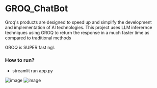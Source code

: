# GROQ_ChatBot
Groq's products are designed to speed up and simplify the development and implementation of AI technologies.
This project uses LLM inferernce techniques using GROQ to return the response in a much faster time as compared to traditional methods

GROQ is SUPER fast ngl.

### How to run? 
- streamlit run app.py

![image](https://github.com/TanmayTiwari20/GROQ_ChatBot/assets/42870999/a64468d8-fd34-49e4-9667-932ffe634b27)
![image](https://github.com/TanmayTiwari20/GROQ_ChatBot/assets/42870999/a29c900a-312f-4aaa-8247-6eb4edbd98e7)

